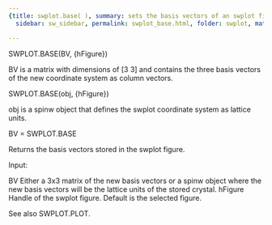 ```yaml
---
{title: swplot.base( ), summary: sets the basis vectors of an swplot figure, keywords: sample,
  sidebar: sw_sidebar, permalink: swplot_base.html, folder: swplot, mathjax: 'true'}

---
```

 
SWPLOT.BASE(BV, {hFigure})
 
BV is a matrix with dimensions of [3 3] and contains the three basis
vectors of the new coordinate system as column vectors.
 
SWPLOT.BASE(obj, {hFigure})
 
obj is a spinw object that defines the swplot coordinate system as
lattice units.
 
BV = SWPLOT.BASE
 
Returns the basis vectors stored in the swplot figure.
 
Input:
 
BV            Either a 3x3 matrix of the new basis vectors or a spinw
              object where the new basis vectors will be the lattice
              units of the stored crystal.
hFigure       Handle of the swplot figure. Default is the selected
              figure.
 
See also SWPLOT.PLOT.
 

